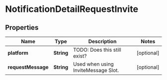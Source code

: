 

# NotificationDetailRequestInvite


## Properties

| Name | Type | Description | Notes |
|------------ | ------------- | ------------- | -------------|
|**platform** | **String** | TODO: Does this still exist? |  [optional] |
|**requestMessage** | **String** | Used when using InviteMessage Slot. |  [optional] |



